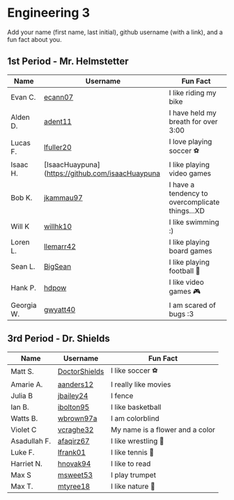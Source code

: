 # Engineering 3

Add your name (first name, last initial), github username (with a link), and a fun fact about you.

## 1st Period - Mr. Helmstetter
Name | Username | Fun Fact
--- | --- | ---
Evan C.|[ecann07](https://github.com/ecann07)| I like riding my bike 
Alden D. | [adent11](https://github.com/adent11) | I have held my breath for over 3:00
Lucas F. | [lfuller20](https://github.com/lfuller20) | I love playing soccer :soccer:
Isaac H. |[IsaacHuaypuna](https://github.com/isaacHuaypuna | I like playing video games
Bob K. |[jkammau97](https://github.com/jkammau97)| I have a tendency to overcomplicate things...XD
Will K | [willhk10](https://github.com/willhk10) | I like swimming :)
Loren L. | [llemarr42](https://github.com/llemarr42) | I like playing board games
Sean L. | [BigSean](https://github.com/slynch66) | I like playing football :football:
Hank P. | [hdpow](https://github.com/hdpow) | I like video games :video_game:
Georgia W. | [gwyatt40](https://github.com/gwyatt40) | I am scared of bugs :3

## 3rd Period - Dr. Shields
Name | Username | Fun Fact
--- | --- | ---
Matt S. | [DoctorShields](https://github.com/DoctorShields) | I like soccer :soccer:
Amarie A. | [aanders12](https://github.com/aanders12) | I really like movies
Julia B | [jbailey24](https://github.com/jbailey24) | I fence
Ian B. | [ibolton95](https://github.com/ibolton95) | I like basketball
Watts B. | [wbrown97a](https://github.com/wbrown97a) | I am colorblind 
Violet C | [vcraghe32](https://github.com/vcraghe32)| My name is a flower and a color
Asadullah F. |[afaqirz67](https://github.com/afaqirz67)  | I like wrestling :wrestling:
Luke F. | [lfrank01](https://github.com/lfrank01) | I like tennis :tennis:
Harriet N. | [hnovak94](https://github.com/hnovak94) | I like to read
Max S | [msweet53](https://github.com/msweet53)| I play trumpet
Max T. | [mtyree18](https://github.com/mtyree18) | I like nature :palm_tree:
